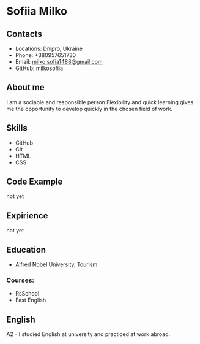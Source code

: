 # Sofiia Milko
## Contacts
* Locations: Dnipro, Ukraine
* Phone: +380957651730
* Email: milko.sofia1488@gmail.com
* GitHub: milkosofiia
## About me
I am a sociable and responsible person.Flexibility and quick learning gives me the opportunity to develop quickly in the chosen field of work.
## Skills
* GitHub
* Git
* HTML
* CSS
## Code Example
not yet
## Expirience
not yet
## Education
* Alfred Nobel University, Tourism
### Courses:
- RsSchool
- Fast English
## English
A2 - I studied English at university and practiced at work abroad.

